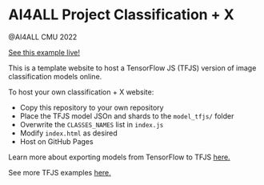 # AI4ALL Project Classification + X

@AI4ALL CMU 2022

[See this example live!](https://shadowninjazx.github.io/tfjs-classification-web/)

This is a template website to host a TensorFlow JS (TFJS) version of image classification models online. 

To host your own classification + X website:
- Copy this repository to your own repository
- Place the TFJS model JSOn and shards to the `model_tfjs/` folder
- Overwrite the `CLASSES_NAMES` list in `index.js`
- Modify `index.html` as desired
- Host on GitHub Pages

Learn more about exporting models from TensorFlow to TFJS [here.](https://www.tensorflow.org/js/tutorials/conversion/import_keras)

See more TFJS examples [here.](https://github.com/tensorflow/tfjs-examples)